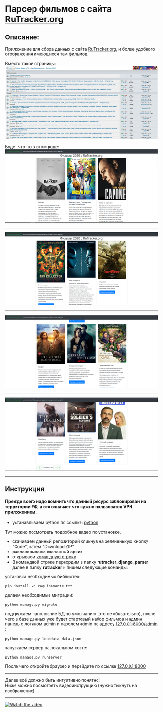 # Парсер фильмов с сайта [RuTracker.org](https://rutracker.org)

## Описание:
Приложение для сбора данных с сайта [RuTracker.org](https://rutracker.org), и более удобного отображения имеющихся там фильмов.

Вместо такой страницы:
![Иллюстрация к проекту](https://github.com/tihon49/rutracker_django_parser/blob/master/rutracker/images/raw.png)

Будет что-то в этом роде:<br>
![Иллюстрация к проекту](https://github.com/tihon49/rutracker_django_parser/blob/master/rutracker/images/good0.png)
<br><hr>
![Иллюстрация к проекту](https://github.com/tihon49/rutracker_django_parser/blob/master/rutracker/images/good1.png)
<br><hr>
![Иллюстрация к проекту](https://github.com/tihon49/rutracker_django_parser/blob/master/rutracker/images/good2.png)
<br><hr>
![Иллюстрация к проекту](https://github.com/tihon49/rutracker_django_parser/blob/master/rutracker/images/good3.png)
<hr>

## Инструкция
#### Прежде всего надо помнить что данный ресурс заблокирован на территории РФ, а это означает что нужно пользоватся VPN приложением.
* устанавливаем python по ссылке: [python](https://www.python.org/)

Тут можно посмотреть [подробное видео по установке](https://www.youtube.com/watch?v=LKVVtVVkj7Q).
* скачиваем данный репозиторий кликнув на зелененькую кнопку "Code", затем "Download ZIP"
* распаковываем скачанный архив
* открываем [командную строку](http://www.oszone.net/27750/windows10_cmd_admin)
* В командной строке перехрдим в папку **rutracker_django_parser**
далее в папку **rutracker** и пишем следующие команды:

установка необходимых библиотек:
```
pip install -r requirements.txt
```
делаем необходимые миграции:
```
python manage.py migrate
```
подгружаем наполнение БД по умолчанию (это не обязательно), после чего в базе данных уже будет стартовый набор фильмов и
админ панель с логином admin и паролем admin по адресу [127.0.0.1:8000/admin](http://127.0.0.1:8000/admin) :
```
python manage.py loaddata data.json
```
запускаем сервер на локальном хосте:
```
python manage.py runserver
```
После чего откройте браузер и перейдите по ссылке [127.0.0.1:8000](http://127.0.0.1:8000)
<hr>
Далее всё должно быть интуитивно понятно!<br>
Ниже можно посмотреть видеоинструкцию (нужно тыкнуть на изображение)
<hr>



[![Watch the video](https://img.youtube.com/vi/ZBt6vmN3vJA/0.jpg)](https://youtu.be/ZBt6vmN3vJA)
